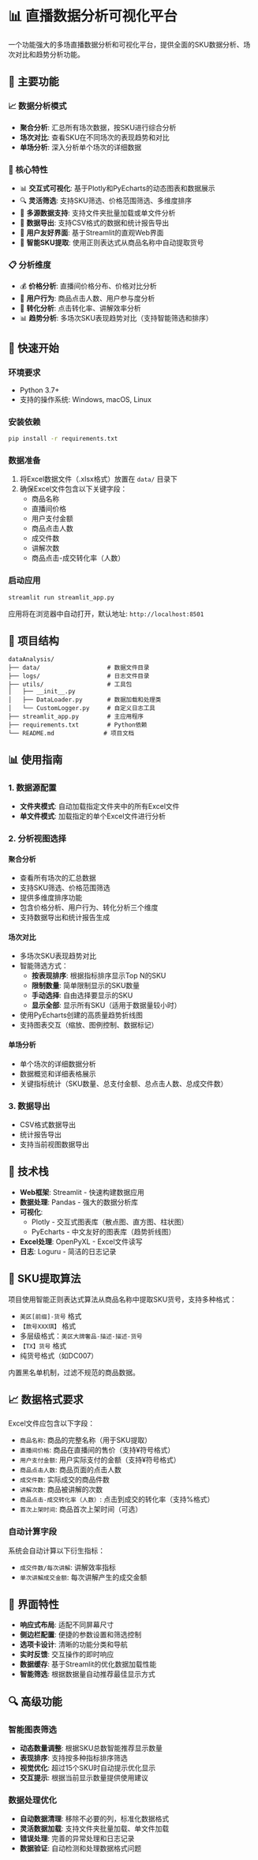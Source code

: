 # 📊 直播数据分析可视化平台

一个功能强大的多场直播数据分析和可视化平台，提供全面的SKU数据分析、场次对比和趋势分析功能。

## 🌟 主要功能

### 📈 数据分析模式
- **聚合分析**: 汇总所有场次数据，按SKU进行综合分析
- **场次对比**: 查看SKU在不同场次的表现趋势和对比
- **单场分析**: 深入分析单个场次的详细数据

### 🎯 核心特性
- 📊 **交互式可视化**: 基于Plotly和PyEcharts的动态图表和数据展示
- 🔍 **灵活筛选**: 支持SKU筛选、价格范围筛选、多维度排序
- 📁 **多源数据支持**: 支持文件夹批量加载或单文件分析
- 💾 **数据导出**: 支持CSV格式的数据和统计报告导出
- 🎨 **用户友好界面**: 基于Streamlit的直观Web界面
- 🤖 **智能SKU提取**: 使用正则表达式从商品名称中自动提取货号

### 📋 分析维度
- 💰 **价格分析**: 直播间价格分布、价格对比分析
- 👥 **用户行为**: 商品点击人数、用户参与度分析
- 🎯 **转化分析**: 点击转化率、讲解效率分析
- 📊 **趋势分析**: 多场次SKU表现趋势对比（支持智能筛选和排序）

## 🚀 快速开始

### 环境要求
- Python 3.7+
- 支持的操作系统: Windows, macOS, Linux

### 安装依赖
```bash
pip install -r requirements.txt
```

### 数据准备
1. 将Excel数据文件（.xlsx格式）放置在 `data/` 目录下
2. 确保Excel文件包含以下关键字段：
   - 商品名称
   - 直播间价格
   - 用户支付金额
   - 商品点击人数
   - 成交件数
   - 讲解次数
   - 商品点击-成交转化率（人数）

### 启动应用
```bash
streamlit run streamlit_app.py
```

应用将在浏览器中自动打开，默认地址: `http://localhost:8501`

## 📁 项目结构

```
dataAnalysis/
├── data/                   # 数据文件目录
├── logs/                   # 日志文件目录
├── utils/                  # 工具包
│   ├── __init__.py
│   ├── DataLoader.py       # 数据加载和处理类
│   └── CustomLogger.py     # 自定义日志工具
├── streamlit_app.py        # 主应用程序
├── requirements.txt        # Python依赖
└── README.md              # 项目文档
```

## 📊 使用指南

### 1. 数据源配置
- **文件夹模式**: 自动加载指定文件夹中的所有Excel文件
- **单文件模式**: 加载指定的单个Excel文件进行分析

### 2. 分析视图选择

#### 聚合分析
- 查看所有场次的汇总数据
- 支持SKU筛选、价格范围筛选
- 提供多维度排序功能
- 包含价格分析、用户行为、转化分析三个维度
- 支持数据导出和统计报告生成

#### 场次对比
- 多场次SKU表现趋势对比
- 智能筛选方式：
  - **按表现排序**: 根据指标排序显示Top N的SKU
  - **限制数量**: 简单限制显示的SKU数量
  - **手动选择**: 自由选择要显示的SKU
  - **显示全部**: 显示所有SKU（适用于数据量较小时）
- 使用PyEcharts创建的高质量趋势折线图
- 支持图表交互（缩放、图例控制、数据标记）

#### 单场分析
- 单个场次的详细数据分析
- 数据概览和详细表格展示
- 关键指标统计（SKU数量、总支付金额、总点击人数、总成交件数）

### 3. 数据导出
- CSV格式数据导出
- 统计报告导出
- 支持当前视图数据导出

## 🔧 技术栈

- **Web框架**: Streamlit - 快速构建数据应用
- **数据处理**: Pandas - 强大的数据分析库
- **可视化**: 
  - Plotly - 交互式图表库（散点图、直方图、柱状图）
  - PyEcharts - 中文友好的图表库（趋势折线图）
- **Excel处理**: OpenPyXL - Excel文件读写
- **日志**: Loguru - 简洁的日志记录

## 🤖 SKU提取算法

项目使用智能正则表达式算法从商品名称中提取SKU货号，支持多种格式：

- `美区[前缀]-货号` 格式
- `【款号XXX琪】` 格式
- 多层级格式：`美区大牌奢品-描述-描述-货号`
- `【TX】货号` 格式
- 纯货号格式（如DC007）

内置黑名单机制，过滤不规范的商品数据。

## 📈 数据格式要求

Excel文件应包含以下字段：
- `商品名称`: 商品的完整名称（用于SKU提取）
- `直播间价格`: 商品在直播间的售价（支持¥符号格式）
- `用户支付金额`: 用户实际支付的金额（支持¥符号格式）
- `商品点击人数`: 商品页面的点击人数
- `成交件数`: 实际成交的商品件数
- `讲解次数`: 商品被讲解的次数
- `商品点击-成交转化率（人数）`: 点击到成交的转化率（支持%格式）
- `首次上架时间`: 商品首次上架时间（可选）

### 自动计算字段
系统会自动计算以下衍生指标：
- `成交件数/每次讲解`: 讲解效率指标
- `单次讲解成交金额`: 每次讲解产生的成交金额

## 🎨 界面特性

- **响应式布局**: 适配不同屏幕尺寸
- **侧边栏配置**: 便捷的参数设置和筛选控制
- **选项卡设计**: 清晰的功能分类和导航
- **实时反馈**: 交互操作的即时响应
- **数据缓存**: 基于Streamlit的优化数据加载性能
- **智能筛选**: 根据数据量自动推荐最佳显示方式

## 🔍 高级功能

### 智能图表筛选
- **动态数量调整**: 根据SKU总数智能推荐显示数量
- **表现排序**: 支持按多种指标排序筛选
- **视觉优化**: 超过15个SKU时自动提示优化显示
- **交互提示**: 根据当前显示数量提供使用建议

### 数据处理优化
- **自动数据清理**: 移除不必要的列，标准化数据格式
- **灵活数据加载**: 支持文件夹批量加载、单文件加载
- **错误处理**: 完善的异常处理和日志记录
- **数据验证**: 自动检测和处理数据格式问题
